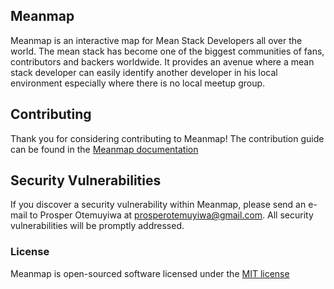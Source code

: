 ## Meanmap

Meanmap is an interactive map for Mean Stack Developers all over the world. The mean stack has become one of the biggest communities of fans, contributors and backers worldwide. It provides an avenue where a mean stack developer can easily identify another developer in his local environment especially where there is no local meetup group.

## Contributing

Thank you for considering contributing to Meanmap! The contribution guide can be found in the [Meanmap documentation](http://laravel.com/docs/contrib)

## Security Vulnerabilities
If you discover a security vulnerability within Meanmap, please send an e-mail to Prosper Otemuyiwa at prosperotemuyiwa@gmail.com. All security vulnerabilities will be promptly addressed.

### License
Meanmap is open-sourced software licensed under the [MIT license](https://github.com/busayo/meanmap/blob/master/LICENSE)